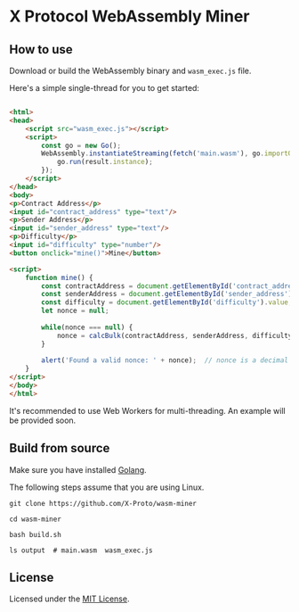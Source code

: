 # X Protocol WebAssembly Miner

## How to use

Download or build the WebAssembly binary and `wasm_exec.js` file.

Here's a simple single-thread for you to get started:

```html

<html>
<head>
    <script src="wasm_exec.js"></script>
    <script>
        const go = new Go();
        WebAssembly.instantiateStreaming(fetch('main.wasm'), go.importObject).then((result) => {
            go.run(result.instance);
        });
    </script>
</head>
<body>
<p>Contract Address</p>
<input id="contract_address" type="text"/>
<p>Sender Address</p>
<input id="sender_address" type="text"/>
<p>Difficulty</p>
<input id="difficulty" type="number"/>
<button onclick="mine()">Mine</button>

<script>
    function mine() {
        const contractAddress = document.getElementById('contract_address').value;
        const senderAddress = document.getElementById('sender_address').value;
        const difficulty = document.getElementById('difficulty').value;
        let nonce = null;
        
        while(nonce === null) {
            nonce = calcBulk(contractAddress, senderAddress, difficulty, 100000);  // 100000 stands for the number of hashes to calculate each time
        }
        
        alert('Found a valid nonce: ' + nonce);  // nonce is a decimal string
    }
</script>
</body>
</html>
```

It's recommended to use Web Workers for multi-threading. An example will be provided soon.

## Build from source

Make sure you have installed [Golang](https://golang.org/).

The following steps assume that you are using Linux.

```shell
git clone https://github.com/X-Proto/wasm-miner

cd wasm-miner

bash build.sh

ls output  # main.wasm  wasm_exec.js
```

## License

Licensed under the [MIT License](LICENSE).
